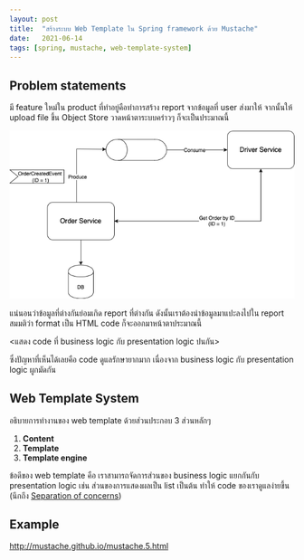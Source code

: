 ```yaml
---
layout: post
title:  "สร้างระบบ Web Template ใน Spring framework ด้วย Mustache"
date:   2021-06-14
tags: [spring, mustache, web-template-system]
---
```


## Problem statements
มี feature ใหม่ใน product ที่ทำอยู่คือทำการสร้าง report จากข้อมูลที่ user ส่งมาให้ จากนั้นให้ upload file ขึ้น Object Store วาดหน้าตาระบบคร่าวๆ ก็จะเป็นประมาณนี้

![Event notification](/assets/2021-04-27-event-notification.png)  

แน่นอนว่าข้อมูลที่ต่างกันย่อมเกิด report ที่ต่างกัน ดังนั้นเราต้องนำข้อมูลมาแปะลงไปใน report สมมติว่า format เป็น HTML code ก็จะออกมาหน้าตาประมาณนี้  

<แสดง code ที่ business logic กับ presentation logic ปนกัน>

ซึ่งปัญหาที่เห็นได้เลยคือ code ดูแลรักษายากมาก เนื่องจาก business logic กับ presentation logic ผูกมัดกัน

## Web Template System
อธิบายการทำงานของ web template ด้วยส่วนประกอบ 3 ส่วนหลักๆ

1. **Content**
2. **Template**
3. **Template engine**

ข้อดีของ web template คือ เราสามารถจัดการส่วนของ business logic แยกกันกับ presentation logic เช่น ส่วนของการแสดงผลเป็น list เป็นต้น ทำให้ code ของเราดูแลง่ายขึ้น (นึกถึง [Separation of concerns](https://java-design-patterns.com/principles/#separation-of-concerns))  

## Example

<script src="https://gist.github.com/raksit31667/dfc9f3caab6846ac3cf41f42ac89af74.js"></script>

<define-content>
<script src="https://gist.github.com/raksit31667/2fa1015bbcb6e06769f1f7e00be29920.js"></script>

<script src="https://gist.github.com/raksit31667/0f1d8e3907e1ec5beee2270a3e1f7624.js"></script>

<script src="https://gist.github.com/raksit31667/cb8f2b10b4071958e79933d05b30df13.js"></script>

<script src="https://gist.github.com/raksit31667/40731829c3bdacc5744a7211dd51d506.js"></script>

<define-tempalte>
<script src="https://gist.github.com/raksit31667/ec2e103aa12eb4bc16c76afca59889d0.js"></script>

<http://mustache.github.io/mustache.5.html>

<script src="https://gist.github.com/raksit31667/7c8b648caf60ea5604987c70e1e294be.js"></script>

<script src="https://gist.github.com/raksit31667/bfe0d5f0937b222fd3c18cbbd06df7f9.js"></script>
